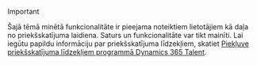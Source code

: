 > [!IMPORTANT]
> Šajā tēmā minētā funkcionalitāte ir pieejama noteiktiem lietotājiem kā daļa no priekšskatījuma laidiena. Saturs un funkcionalitāte var tikt mainīti. Lai iegūtu papildu informāciju par priekšskatījuma līdzekļiem, skatiet [Piekļuve priekšskatījuma līdzekļiem programmā Dynamics 365 Talent](../access-preview-feature.md).
